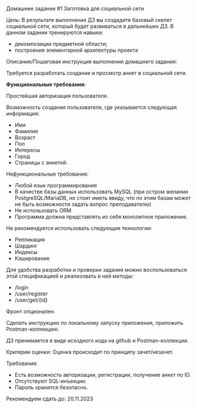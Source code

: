 Домашнее задание #1
Заготовка для социальной сети

Цель:
В результате выполнения ДЗ вы создадите базовый скелет социальной сети, который будет развиваться в дальнейших ДЗ.
В данном задании тренируются навыки:

* декомпозиции предметной области;
* построения элементарной архитектуры проекта

Описание/Пошаговая инструкция выполнения домашнего задания:

Требуется разработать создание и просмотр анкет в социальной сети.

**Функциональные требования:**

Простейшая авторизация пользователя.

Возможность создания пользователя, где указывается следующая информация:
* Имя
* Фамилия
* Возраст
* Пол
* Интересы
* Город
* Страницы с анкетой.

Нефункциональные требования:
* Любой язык программирования
* В качестве базы данных использовать MySQL (при остром желании PostgreSQL/MariaDB, но стоит иметь ввиду, что по этим базам может не быть возможности задать вопрос преподавателю)
* Не использовать ORM
* Программа должна представлять из себя монолитное приложение.

Не рекомендуется использовать следующие технологии:
* Репликация
* Шардинг
* Индексы
* Кэширование

Для удобства разработки и проверки задания можно воспользоваться этой спецификацией и реализовать в ней методы:
* /login
* /user/register
* /user/get/{id}

Фронт опционален.

Сделать инструкцию по локальному запуску приложения, приложить Postman-коллекцию.

ДЗ принимается в виде исходного кода на github и Postman-коллекции.


Критерии оценки: Оценка происходит по принципу зачет/незачет.

Требования:
* Есть возможность авторизации, регистрации, получение анкет по ID.
* Отсутствуют SQL-инъекции.
* Пароль хранится безопасно.

Рекомендуем сдать до: 20.11.2023